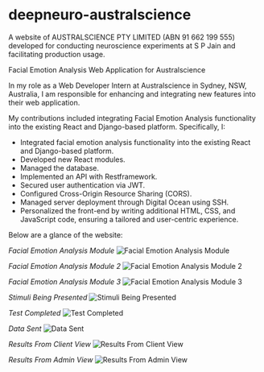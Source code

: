 # deepneuro-australscience

A website of AUSTRALSCIENCE PTY LIMITED (ABN 91 662 199 555) developed for conducting neuroscience experiments at S P Jain and facilitating production usage.

Facial Emotion Analysis Web Application for Australscience

In my role as a Web Developer Intern at Australscience in Sydney, NSW, Australia, I am responsible for enhancing and integrating new features into their web application.

My contributions included integrating Facial Emotion Analysis functionality into the existing React and Django-based platform. Specifically, I:
* Integrated facial emotion analysis functionality into the existing React and Django-based platform.
* Developed new React modules.
* Managed the database.
* Implemented an API with Restframework.
* Secured user authentication via JWT.
* Configured Cross-Origin Resource Sharing (CORS).
* Managed server deployment through Digital Ocean using SSH.
* Personalized the front-end by writing additional HTML, CSS, and JavaScript code, ensuring a tailored and user-centric experience.



Below are a glance of the website:

*Facial Emotion Analysis Module*
![Facial Emotion Analysis Module](https://github.com/bnhquang/deepneuro-australscience/assets/142562516/7395dd0c-5b6d-4328-8d2e-2b3b2e205760)

*Facial Emotion Analysis Module 2*
![Facial Emotion Analysis Module 2](https://github.com/bnhquang/deepneuro-australscience/assets/142562516/d7e5b42f-fe13-4181-a561-fa86bcb41bd2)

*Facial Emotion Analysis Module 3*
![Facial Emotion Analysis Module 3](https://github.com/bnhquang/deepneuro-australscience/assets/142562516/51e410f2-92ba-4f19-beb9-b7cbeced71a1)

*Stimuli Being Presented*
![Stimuli Being Presented](https://github.com/bnhquang/deepneuro-australscience/assets/142562516/a8c1f00b-efd5-47f6-92e8-0ed6bd482aa9)

*Test Completed*
![Test Completed](https://github.com/bnhquang/deepneuro-australscience/assets/142562516/9a803a5b-83d5-4736-88d6-6700f7686452)

*Data Sent*
![Data Sent](https://github.com/bnhquang/deepneuro-australscience/assets/142562516/3e37eead-1588-4efe-8b94-2e2c12f722a4)

*Results From Client View*
![Results From Client View](https://github.com/bnhquang/deepneuro-australscience/assets/142562516/31ea7054-2c75-4ffe-99e0-e2fbf805096f)

*Results From Admin View*
![Results From Admin View](https://github.com/bnhquang/deepneuro-australscience/assets/142562516/31544ae0-513c-4a06-b0e8-c591feae3aab)

